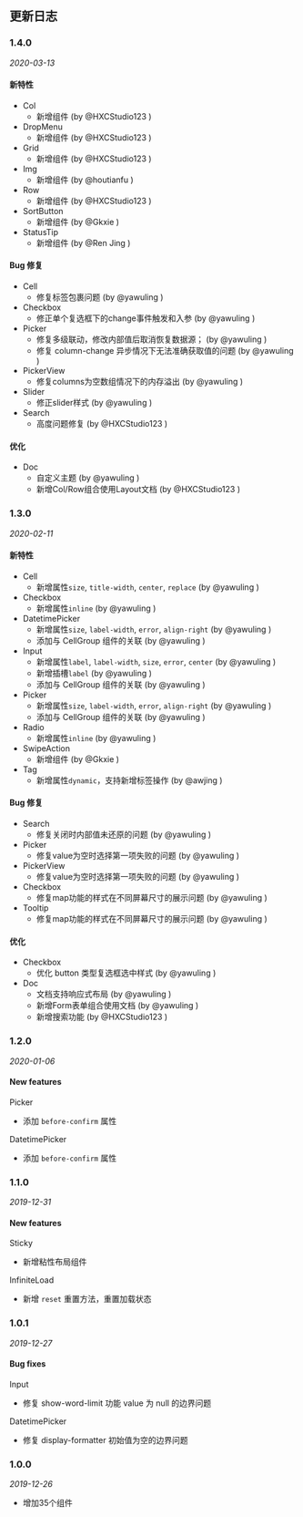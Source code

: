 ## 更新日志

### 1.4.0

*2020-03-13*

#### 新特性

- Col
  - 新增组件 (by @HXCStudio123 )
- DropMenu
  - 新增组件 (by @HXCStudio123 )
- Grid
  - 新增组件 (by @HXCStudio123 )
- Img
  - 新增组件 (by @houtianfu )
- Row
  - 新增组件 (by @HXCStudio123 )
- SortButton
  - 新增组件 (by @Gkxie )
- StatusTip
  - 新增组件 (by @Ren Jing )

#### Bug 修复

- Cell
  - 修复标签包裹问题 (by @yawuling )
- Checkbox
  - 修正单个复选框下的change事件触发和入参 (by @yawuling )
- Picker
  - 修复多级联动，修改内部值后取消恢复数据源； (by @yawuling )
  - 修复 column-change 异步情况下无法准确获取值的问题 (by @yawuling )
- PickerView
  - 修复columns为空数组情况下的内存溢出 (by @yawuling )
- Slider
  - 修正slider样式 (by @yawuling )
- Search
  - 高度问题修复 (by @HXCStudio123 )

#### 优化

- Doc
  - 自定义主题 (by @yawuling )
  - 新增Col/Row组合使用Layout文档 (by @HXCStudio123 )

### 1.3.0

*2020-02-11*

#### 新特性

- Cell
  - 新增属性`size`, `title-width`, `center`, `replace` (by @yawuling )
- Checkbox
  - 新增属性`inline` (by @yawuling )
- DatetimePicker
  - 新增属性`size`, `label-width`, `error`, `align-right` (by @yawuling )
  - 添加与 CellGroup 组件的关联 (by @yawuling )
- Input
  - 新增属性`label`, `label-width`, `size`, `error`, `center` (by @yawuling )
  - 新增插槽`label` (by @yawuling )
  - 添加与 CellGroup 组件的关联 (by @yawuling )
- Picker
  - 新增属性`size`, `label-width`, `error`, `align-right` (by @yawuling )
  - 添加与 CellGroup 组件的关联 (by @yawuling )
- Radio
  - 新增属性`inline` (by @yawuling )
- SwipeAction
  - 新增组件 (by @Gkxie )
- Tag
  - 新增属性`dynamic`，支持新增标签操作 (by @awjing )

#### Bug 修复

- Search
  - 修复关闭时内部值未还原的问题 (by @yawuling )
- Picker
  - 修复value为空时选择第一项失败的问题 (by @yawuling )
- PickerView
  - 修复value为空时选择第一项失败的问题 (by @yawuling )
- Checkbox
  - 修复map功能的样式在不同屏幕尺寸的展示问题 (by @yawuling )
- Tooltip
  - 修复map功能的样式在不同屏幕尺寸的展示问题 (by @yawuling )

#### 优化

- Checkbox
  - 优化 button 类型复选框选中样式 (by @yawuling )
- Doc
  - 文档支持响应式布局 (by @yawuling )
  - 新增Form表单组合使用文档 (by @yawuling )
  - 新增搜索功能 (by @HXCStudio123 )

### 1.2.0

*2020-01-06*

#### New features

Picker

- 添加 `before-confirm` 属性

DatetimePicker

- 添加 `before-confirm` 属性

### 1.1.0

*2019-12-31*

#### New features

Sticky
- 新增粘性布局组件

InfiniteLoad
- 新增 `reset` 重置方法，重置加载状态

### 1.0.1

*2019-12-27*

#### Bug fixes

Input
- 修复 show-word-limit 功能 value 为 null 的边界问题

DatetimePicker
- 修复 display-formatter 初始值为空的边界问题

### 1.0.0

*2019-12-26*

- 增加35个组件